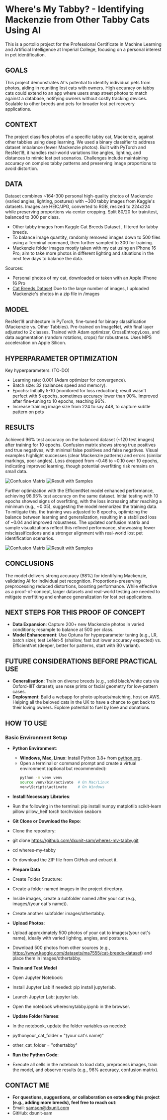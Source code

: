 # Where's My Tabby? - Identifying Mackenzie from Other Tabby Cats Using AI

This is a portolio project for the Professional Certificate in Machine Learning and Artificial Intelligence at Imperial College, focusing on a personal interest in pet identification.

## GOALS
This project demonstrates AI's potential to identify individual pets from photos, aiding in reuniting lost cats with owners. High accuracy on tabby cats could extend to an app where users snap street photos to match against a database, notifying owners without costly tracking devices. Scalable to other breeds and pets for broader lost pet recovery applications.

## CONTEXT
The project classifies photos of a specific tabby cat, Mackenzie, against other tabbies using deep learning. We used a binary classifier to address dataset imbalance (fewer Mackenzie photos). Built with PyTorch and ResNet18, it handles real-world variations like angles, lighting, and distances to mimic lost pet scenarios. Challenges include maintaining accuracy on complex tabby patterns and preserving image proportions to avoid distortion.

## DATA
Dataset combines ~164-300 personal high-quality photos of Mackenzie (varied angles, lighting, postures) with ~300 tabby images from Kaggle's datasets. Images are HEIC/JPG, converted to RGB, resized to 224x224 while preserving proportions via center cropping. Split 80/20 for train/test, balanced to 300 per class.

- Other tabby images from Kaggle Cat Breeds Dataset [](https://www.kaggle.com/datasets/ma7555/cat-breeds-dataset), filtered for tabby breeds.
- To balance image quantity, randomly removed images down to 500 files using a Terminal command, then further sampled to 300 for training.
- Mackenzie folder images mostly taken with my cat using an iPhone 16 Pro; aim to take more photos in different lighting and situations in the next few days to balance the data.

Sources:  
- Personal photos of my cat, downloaded or taken with an Apple iPhone 16 Pro 
- [Cat Breeds Dataset](https://www.kaggle.com/datasets/ma7555/cat-breeds-dataset)
Due to the large number of images, I uploaded Mackenzie's photos in a zip file in /images

## MODEL
ResNet18 architecture in PyTorch, fine-tuned for binary classification (Mackenzie vs. Other Tabbies). Pre-trained on ImageNet, with final layer adjusted to 2 classes. Trained with Adam optimizer, CrossEntropyLoss, and data augmentation (random rotations, crops) for robustness. Uses MPS acceleration on Apple Silicon.

## HYPERPARAMETER OPTIMIZATION
Key hyperparameters: (TO-DO)
- Learning rate: 0.001 (Adam optimizer for convergence).  
- Batch size: 32 (balances speed and memory).  
- Epochs: Initially 5-10 (monitored for loss reduction); result wasn't perfect with 5 epochs, sometimes accuracy lower than 90%. Improved after fine-tuning to 10 epochs, reaching 96%.  
- Increase training image size from 224 to say 448, to capture subtle pattern on pets

## RESULTS
Achieved 96% test accuracy on the balanced dataset (~120 test images) after training for 10 epochs. Confusion matrix shows strong true positives and true negatives, with minimal false positives and false negatives. Visual examples highlight successes (clear Mackenzie patterns) and errors (similar markings, poor angles). Loss dropped from ~0.46 to ~0.10 over 10 epochs, indicating improved learning, though potential overfitting risk remains on small data.

![Confusion Matrix](https://raw.githubusercontent.com/dxunit-sam/wheres-my-tabby/main/cm_10epoch.png)
![Result with Samples](https://raw.githubusercontent.com/dxunit-sam/wheres-my-tabby/main/cm_10epoch_sample.png)

Further optimization with the EfficientNet model enhanced performance, achieving 98.95% test accuracy on the same dataset. Initial testing with 10 epochs showed signs of overfitting, with the loss increasing after reaching a minimum (e.g., ~0.05), suggesting the model memorized the training data. To mitigate this, the training was adjusted to 8 epochs, optimizing the balance between learning and generalization, resulting in a stabilized loss of ~0.04 and improved robustness. The updated confusion matrix and sample visualizations reflect this refined performance, showcasing fewer misclassifications and a stronger alignment with real-world lost pet identification scenarios.

![Confusion Matrix](https://raw.githubusercontent.com/dxunit-sam/wheres-my-tabby/main/cm_effnet_10ep.png)
![Result with Samples](https://raw.githubusercontent.com/dxunit-sam/wheres-my-tabby/main/cm_effnet_10ep_sample.png)


## CONCLUSIONS
The model delivers strong accuracy (98%) for identifying Mackenzie, validating AI for individual pet recognition. Proportions-preserving preprocessing reduced distortions, boosting performance. While effective as a proof-of-concept, larger datasets and real-world testing are needed to mitigate overfitting and enhance generalization for lost pet applications.

## NEXT STEPS FOR THIS PROOF OF CONCEPT
- **Data Expansion**: Capture 200+ new Mackenzie photos in varied conditions; resample to balance at 500 per class.
- **Model Enhancement**: Use Optuna for hyperparameter tuning (e.g., LR, batch size); test LeNet-5 (shallow, fast but lower accuracy expected) vs. EfficientNet (deeper, better for patterns, start with B0 variant).

## FUTURE CONSIDERATIONS BEFORE PRACTICAL USE
- **Generalisation**: Train on diverse breeds (e.g., solid black/white cats via Oxford-IIIT dataset); use nose prints or facial geometry for low-pattern cases.
- **Deployment**: Build a webapp for photo uploads/matching, host on AWS. Helping all the beloved cats in the UK to have a chance to get back to their loving owners. Explore potential to fuel by love and donations.


## HOW TO USE

### Basic Environment Setup
- **Python Environment**:
  - **Windows, Mac, Linux**: Install Python 3.8+ from [python.org](https://www.python.org/downloads/).
  - Open a terminal or command prompt and create a virtual environment (optional but recommended):
    ```bash
    python -m venv venv
    source venv/bin/activate  # On Mac/Linux
    venv\Scripts\activate     # On Windows

- **Install Necessary Libraries**:
 - Run the following in the terminal: pip install numpy matplotlib scikit-learn pillow pillow_heif torch torchvision seaborn

- **Git Clone or Download the Repo**:
 - Clone the repository:
 - git clone https://github.com/dxunit-sam/wheres-my-tabby.git
 - cd wheres-my-tabby
 - Or download the ZIP file from GitHub and extract it.


- **Prepare Data**
 - Create Folder Structure:
 - Create a folder named images in the project directory.
 - Inside images, create a subfolder named after your cat (e.g., images/(your cat's name)).
 - Create another subfolder images/othertabby.

- **Upload Photos**:
 - Upload approximately 500 photos of your cat to images/(your cat's name), ideally with varied lighting, angles, and postures.
 - Download 500 photos from other sources (e.g., https://www.kaggle.com/datasets/ma7555/cat-breeds-dataset) and place them in images/othertabby.

- **Train and Test Model**
 - Open Jupyter Notebook:
 - Install Jupyter Lab if needed: pip install jupyterlab.
 - Launch Jupyter Lab: jupyter lab.
 - Open the notebook wheresmytabby.ipynb in the browser.

- **Update Folder Names**:
 - In the notebook, update the folder variables as needed:
 - pythonyour_cat_folder = "(your cat's name)"
 - other_cat_folder = "othertabby"

- **Run the Python Code**:
 - Execute all cells in the notebook to load data, preprocess images, train the model, and observe results (e.g., 96% accuracy, confusion matrix).


## CONTACT ME
- **For questions, suggestions, or collaboration on extending this project (e.g., adding more breeds), feel free to reach out**:
 - Email: samson@dxunit.com
 - GitHub: dxunit-sam